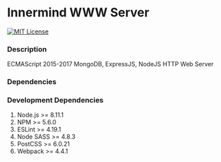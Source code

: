 # Innermind WWW Server
[![MIT License][license-image]][license-url]

### Description
ECMAScript 2015-2017 MongoDB, ExpressJS, NodeJS HTTP Web Server

### Dependencies

### Development Dependencies
1. Node.js >= 8.11.1
2. NPM >= 5.6.0
3. ESLint >= 4.19.1
4. Node SASS >= 4.8.3
5. PostCSS >= 6.0.21
6. Webpack >= 4.4.1

[license-url]: LICENSE
[license-image]: http://img.shields.io/badge/license-MIT-000000.svg?style=flat-square